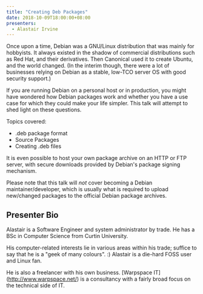 ```yaml
---
title: "Creating Deb Packages"
date: 2018-10-09T18:00:00+08:00
presenters:
  - Alastair Irvine
---
```


Once upon a time, Debian was a GNU/Linux distribution that was mainly
for hobbyists.  It always existed in the shadow of commercial
distributions such as Red Hat, and their derivatives.  Then Canonical
used it to create Ubuntu, and the world changed.  (In the interim
though, there were a lot of businesses relying on Debian as a stable,
low-TCO server OS with good security support.)
<!--more-->

If you are running Debian on a personal host or in production, you
might have wondered how Debian packages work and whether you have a
use case for which they could make your life simpler.  This talk will
attempt to shed light on these questions.

Topics covered:

  - .deb package format
  - Source Packages
  - Creating .deb files

It is even possible to host your own package archive on an HTTP or FTP
server, with secure downloads provided by Debian's package signing
mechanism.

Please note that this talk will *not* cover becoming a Debian
maintainer/developer, which is usually what is required to upload
new/changed packages to the official Debian package archives.

## Presenter Bio

Alastair is a Software Engineer and system administrator by trade.  He
has a BSc in Computer Science from Curtin University.

His computer-related interests lie in various areas within his trade;
suffice to say that he is a "geek of many colours". :) Alastair is a
die-hard FOSS user and Linux fan.

He is also a freelancer with his own business.  [Warpspace IT]
(http://www.warpspace.net/) is a consultancy with a fairly broad
focus on the technical side of IT.
